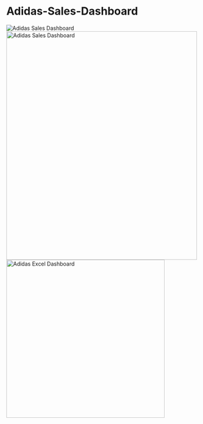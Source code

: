 # Adidas-Sales-Dashboard
<img src="C:\Users\pc\Pictures\Adidas Excel Dashboard.PNG" alt="Adidas Sales Dashboard">
 <img src="‪C:\Users\pc\Pictures\Adidas Excel Dashboard.JPG" alt="Adidas Sales Dashboard" width="500" height="600">

 <img width="415" alt="Adidas Excel Dashboard" src="https://github.com/Aronkay/Adidas-Sales-Dashboard/assets/149319757/7f227890-986b-43cb-8850-c9eb2d434aac">

